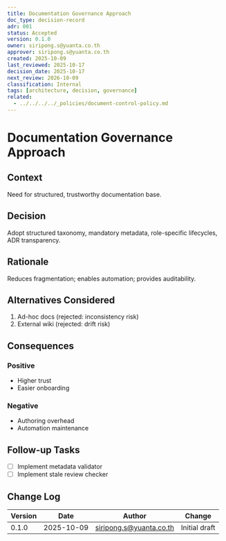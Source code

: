 ```yaml
---
title: Documentation Governance Approach
doc_type: decision-record
adr: 001
status: Accepted
version: 0.1.0
owner: siripong.s@yuanta.co.th
approver: siripong.s@yuanta.co.th
created: 2025-10-09
last_reviewed: 2025-10-17
decision_date: 2025-10-17
next_review: 2026-10-09
classification: Internal
tags: [architecture, decision, governance]
related:
  - ../../../../_policies/document-control-policy.md
---
```


# Documentation Governance Approach

## Context
Need for structured, trustworthy documentation base.

## Decision
Adopt structured taxonomy, mandatory metadata, role-specific lifecycles, ADR transparency.

## Rationale
Reduces fragmentation; enables automation; provides auditability.

## Alternatives Considered
1. Ad-hoc docs (rejected: inconsistency risk)
2. External wiki (rejected: drift risk)

## Consequences
### Positive
- Higher trust
- Easier onboarding
### Negative
- Authoring overhead
- Automation maintenance

## Follow-up Tasks
- [ ] Implement metadata validator
- [ ] Implement stale review checker

## Change Log
| Version | Date | Author | Change |
|---------|------|--------|--------|
| 0.1.0 | 2025-10-09 | siripong.s@yuanta.co.th | Initial draft |
